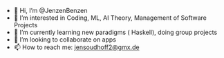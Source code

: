 - 👋 Hi, I’m @JenzenBenzen
- 👀 I’m interested in Coding, ML, AI Theory, Management of Software Projects 
- 🌱 I’m currently learning new paradigms ( Haskell), doing group projects
- 💞️ I’m looking to collaborate on apps
- 📫 How to reach me: jensoudhoff2@gmx.de

<!---
JenzenBenzen/JenzenBenzen is a ✨ special ✨ repository because its `README.md` (this file) appears on your GitHub profile.
You can click the Preview link to take a look at your changes.
--->
